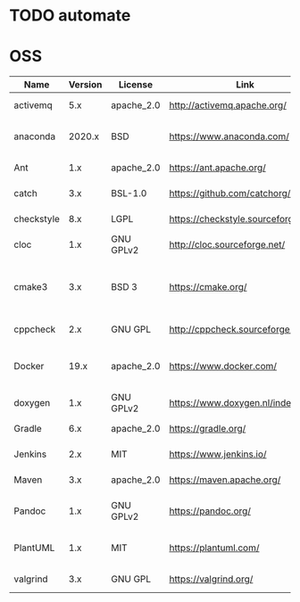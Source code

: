 # TODO automate

OSS
==============================================================================

| Name | Version | License | Link |Usage |
|---|---|---|---|---|
| activemq | 5.x | apache_2.0 | <http://activemq.apache.org/> | Used for pub sub |
| anaconda | 2020.x | BSD | <https://www.anaconda.com/> | Used for scripting and CAF |
| Ant | 1.x | apache_2.0 | <https://ant.apache.org/> | Used for Java builds |
| catch | 3.x | BSL-1.0 | <https://github.com/catchorg/Catch2> | Used for C++ unit tests |
| checkstyle | 8.x | LGPL | <https://checkstyle.sourceforge.io/> | Used for java linting |
| cloc | 1.x | GNU GPLv2 | <http://cloc.sourceforge.net/> | Used to count lines of code |
| cmake3 | 3.x | BSD 3 | <https://cmake.org/> | Used for building and performing standard operations |
| cppcheck | 2.x | GNU GPL | <http://cppcheck.sourceforge.net/> | Used for C++ linting |
| Docker | 19.x | apache_2.0 | <https://www.docker.com/> | Used for various containerized utility support |
| doxygen | 1.x | GNU GPLv2 | <https://www.doxygen.nl/index.html> | Used for documentation |
| Gradle | 6.x | apache_2.0 | <https://gradle.org/> | Used for Java builds |
| Jenkins | 2.x | MIT | <https://www.jenkins.io/> | Used for CI/CD |
| Maven | 3.x | apache_2.0 | <https://maven.apache.org/> | Used for Java builds |
| Pandoc | 1.x | GNU GPLv2 | <https://pandoc.org/> | Used for document generation |
| PlantUML | 1.x | MIT | <https://plantuml.com/> | Used for UML diagram generation |
| valgrind | 3.x | GNU GPL | <https://valgrind.org/> | Used to check memory use |
